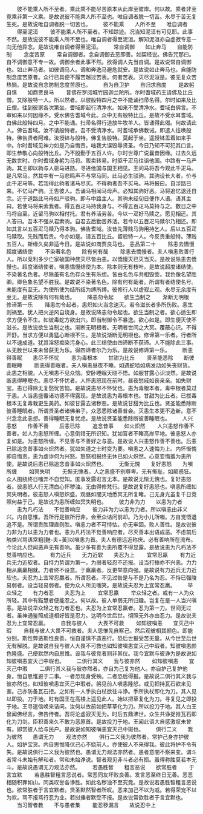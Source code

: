 <!-- { "loadSidebar": true } -->
　　彼不能乘人所不至者。乘此乘不能尽苦原本从此岸至彼岸。何以故。乘者非至竟乘非第一义乘。是故说彼不能乘人所不至也。唯自调者脱一切苦。永尽于苦无复生死。是故说唯自调者脱一切苦也。
　　彼不能乘　　人所不至　　唯自调者
　　得至泥洹
　　彼不能乘人所不至者。不知踪迹。况当知泥洹有可见耶。此事不然。是故说彼不能乘人所不至也。唯自调者得至泥洹。解知泥洹亦自虚寂专意一向无他异念。是故说唯自调者得至泥洹。
　　常自调御　　如止奔马　　自能防制
　　念度苦原
　　常自调御者。念自调御去恶即善。如契经说。佛告咒那曰。自不调御意不专一故。调御余者此事不然。欲得调人先当自调。是故说常自调御也。如止奔马者。如彼调马人。调和奔逸马避危就安。是故说如止奔马也。自能防制念度苦原者。众行已具便不履苦越过苦表。何者苦表。灭尽泥洹是。彼无复众苦热恼。是故说自念防制念度苦原也。
　　自为自卫护　　自归求自度
　　是故躬自慎　　如商贾良马
　　昔佛在罗阅城竹园迦兰陀所。尔时耆域药王请佛及比丘僧。又除般特一人。所以然者。以彼般特四月之中不能诵扫帚名得。尔时如来及比丘僧。往到彼家各次第坐。耆域即起行清净水。如来不受清净水。耆域白佛言。不审如来以何因缘不。受水佛告耆域今此。众中无有般特比丘。是故不受水耳耆域。白佛此般特四月。之中不能诵。扫帚名得行道放牛牧羊人。皆诵得此偈。何故请此人。佛告耆域。汝不请般特者。吾不受清净水。时耆域承佛教诫。即遣人往唤般特。佛告贤者阿难。汝授钵与般特。佛复告般特。莫起于坐。遥授钵盂着如来手中。尔时耆域见神力如是乃自悔责。咄我大误毁辱贤圣。今日乃知不可犯其口言。即生恭敬心向般特比丘。乃不殷勤于五百人许。尔时世尊广说曩昔因缘。过去久远无数世时。尔时耆域身躬为马将。贩卖转易。时驱千疋马往诣他国。中路有一马产驹。其主即以驹与人驱马进路。寻进他国与国王相见。王问马将吾今观此千疋马。是凡常马。然其中有一马悲鸣声不与常马同。此马必生驳驹。其驹设长大者。价与此千疋马等。若我得此驹者诸马尽买。不得驹者吾不买马。马将报曰。自涉路已来。不忆马产驹。王告彼人。吾诵马相闻马母声。必知其驹好恶。马将追忆退还自念。近于道路此马母如产驳驹。即与中路主人。其驹未经旬日便作人语。语其主曰。若使马将来索我者。得五百疋马持我身与。不得五百疋马莫持与之。数日之中马将自至。近留马驹以相付托。君有养活劳苦。今以一疋好马赎之。愿见相还。其人答曰。吾本不强从君索驹。自君去后勤苦养活。若今以五百疋马赎尔乃相还。即如其言以五百疋马赎乃得本驹。佛告耆域。汝昔先薄贱马驹用持乞人。后以五百疋马赎取。先贱而后贵。今亦如是。请五百比丘。留般特一人。今反贵重般特。薄贱五百人。斯缘久矣非适今日。是故说如商贾良马也。
恚品第二十
　　除恚去憍慢　　超度诸结使
　　不染著名色　　除有何有哉
　　除恚去憍慢者。夫人嗔恚败善行人。所以竞利多少亡家破国种族灭尽皆由恚。以憍慢灭已灭当灭。是故说除恚去憍慢也。超度诸结使者。嗔恚憍慢结使为本。除本则无有枝叶。是故说超度诸结使。不染著名色者。尽除虽有名色存众生有乐想。皆由名色与共相毁訾。我色像名望胜卿。卿色象名望不胜我。是故说不染著名色。除有何有哉者。所谓有者结使名号。未能度有至无。为使所使为结所结为缚所缚。彼修行人以虚寂止观。永尽无余度有至无。是故说除有何有哉也。
　　降恚勿令起　　欲生当制之
　　渐断无明根　　修谛第一乐
　　降恚勿令起者。恚炽如火当念速灭。若令滋长者多所伤败。恚生则祸至。犹人把火逆风自烧身。是故说降恚勿令起也。欲生当制之者。欲心适生即求方便令不生。如彼毒蛇方欲出穴。即当制御令不暴逸。欲心如是。即生便灭使不滋长。是故说欲生当制之也。渐断无明根者。无明者世间之大冥。覆蔽心识。不得开舒。当求方便以勇猛心断根不生。是故说渐断无明根也。修谛第一乐者。行者所以不速成道。犹其淫怒痴染污身心。此三结使由四谛断不获谛。人不能除此三事。从无数世以来未曾获无为乐。得四谛者尔乃为乐。是故说修谛第一乐。
　　断恚得善眠　　恚尽不怀忧
　　恚为毒根本　　甘甜为比丘
　　贤圣能悉除　　断彼善眠睡
　　断恚得善眠者。夫人嗔恚昼夜不睡。如遇蛇啮如病发动如失丧财货。此恚之相貌。人无嗔恚不见众恼。安卧睡眠天晓不悟。如服甘露心识淡然。是故说断恚得睡眠也。恚尽不怀忧者。人怀恚怒现在前时。昼夜愁戚如丧亲亲。如失财宝。恚已得除无复愁忧苦恼。是故说恚尽不怀忧也。恚为毒根本者。毒中根者莫过于恚。人当恚盛覆诸功德不得露现。是故说恚为毒根本也。甘甜为比丘者。已拔毒根本无复毒栽更生美药。如彼甘露去诸秽恶。是故说甘甜为比丘也。贤圣能悉除断彼善睡眠者。所谓贤圣者诸佛弟子。众恶悉除诸善普会。灭恚生本更不造新。意不兴念念此恚想。善得睡眠无复忧虑。是故说贤圣能悉除断彼善睡眠也。
　　人兴恚怒　　作善不善　　后恚已除
　　追念昔事　　如火炽然
　　人兴恚怒作善不善者。如人为恚怒所缠。心意倒错无所识知。犹如盲者不睹高岸平地。彼恚怒人亦复如是。为恚怒所缠。不见善与不善好之与恶。是故说人兴恚怒作善不善也。后恚已除追念昔事如火炽然者。犹如失道之士时变为要。嗔恚之人速悔为上。内怀惭愧即自悔责。恚为虚诈何为兴怒。怒怒相报终无休已如火炽然。心意变悔羞为恚所使。是故说后恚已除追念昔事如火炽然也。
　　无惭无愧　　复好恚怒　　为嗔所缠
　　如冥失明
　　无惭无愧者。人之恚盛不别尊卑。无有惭耻。如颠惑狂。众人围绕终日嗤弄不自觉知。匿事发露诳言无本。是故说无惭无愧也。复好恚怒者。彼恚怒人行无清白心怀秽浊。无由得修梵行。是故说复好恚怒也。嗔恚所缠如冥失明者。彼恚怒人嗔怒炽盛。观昼如闇天地悉冥无所复睹。己无身光虽复千日竞照何益于己。是故说为恚所缠如冥失明也。
　　彼力非为力　　以恚为力者
　　恚为凡朽法　　不觉善响应
　　彼力非为力以恚为力者。所以嗔恚由非义兴。内自思惟。吾所行是彼所行非。会至众诘问前却。乃为小儿所嗤。方自觉悟退追不是。所谓贵胜理直则胜。嗔恚力者不可恃怙。亦无牢固。败人善性。是故说彼力非为力以恚为力者也。恚为凡朽法不觉善响应者。尽灭善本出语成恶。不虑前后触类兴骂语常粗[麩-夫+黃]以嗔恚为首。夫人有德远近称庆。必有善响所在流布。今论此人但闻恶声无有善响。虽少多有善为恚所覆不得显露。是故说恚为凡朽法不觉善响应也。
　　有力近兵　　无力近软　　夫忍为上
　　宜常忍羸
　　有力近兵无力近软者。自恃力势谓为第一。为弱者轻忍不还报。设当打捶亦不兴恚。力力相从羸羸相就。力者终不设意。于羸羸者。反更举意向强。是故说有力近兵无力近软也。夫忍为上宜常忍羸者。所谓忍者。不见过咎是与不是乃名为忍。不恃已强陵易弱者。设当轻易弱者。便为众人所见嗤笑。是故说夫忍为上宜常忍羸。
　　举众轻之　　有力者忍　　夫忍为上
　　宜常忍羸
　　举众轻之者。或有一人为众所轻。其中有黠慧者便能忍之。何以故。彼人单弱无所归趣。岂复在是一人当兴嗔恚。是故说举众轻之有力者忍也。夫忍为上宜常忍羸者。忍为第一力。世间无过者。虽神通鉴照成道相好皆是忍力。达明今世后世。彻照无外亦由忍力。是故说夫忍为上宜常忍羸。
　　自我与彼人　　大畏不可救
　　如知彼嗔恚　　宜灭己中瑕
　　自我与彼人大畏不可救者。夫人思惟先自察己。然后观彼相其颜色。即能分别。斯性弊恶斯性良善。恒自谨慎不造恶行。恐后世报受苦无量。从今世至后世无有解脱。是故说自我与彼人大畏不可救也如知彼嗔恚宜灭己中瑕者。知彼嗔恚颜色隆盛。己便默然内自思惟。设我与彼竞者则非其仪。我今宜默与彼诤为是故说如知彼嗔恚宜灭己中瑕也。
　　二俱行其义　　我与彼亦然
　　如知彼嗔恚　　宜灭己中瑕
　　二俱行其义我与彼亦然者。亦自为己复为他人。亦自护己复护他身。恒自思惟避于二事。一者恐现身受殃。二者恐后得报。是故说二俱行其义我与彼亦然也。如知彼嗔恚宜灭己中瑕者。躬见前人嗔恚隆怒。或见把持瓦石欲来见害。己亦防备瓦石拒。之如有一人手执白杖欲往斗诤。手所执杖即化为刀。其人见以即投。刀于地。时有国王在高楼上遥见此人。始以把草复化为刀。寻复见之即投于地。王寻遣信唤来诘问。汝何以故前如把草草化为刀。所以投刀于地。其人白王曾闻佛经言。佛告侍者。吾将沦虚寂灭无为。时后五鼎沸世。众生共诤捉推瓦石即化为刀剑。臣积善来久不敢为恶原首。是故投刀于地。王闻此语大自感激叹未曾有。即赏彼人给与民户。是故说如知彼嗔恚宜灭己中瑕也。
　　俱行二义　　我为彼然　　愚谓无力
　　观法亦然
　　俱行二义我为彼然者。常护己身亦护彼人。如护宝货。内自思惟降伏己心不娆前人。亦使彼人不来得我。彼此将护不令有失。是故说俱行二义我为彼然也。愚谓无力观法亦然者。愚者意闇不察来变。谓斗者常斗未始有解和者。常和未始诤说。智者观见非斗者必有损。虽得称胜莫若本无斗。是故说愚谓无力观法亦然。
　　若愚胜智　　粗言恶说　　欲常胜者
　　于言宜默
　　若愚胜智粗言恶说者。常恶同友坏败良善。发言恶至终日无善。恶恶相随积罪如山。同类叹誉各诤胜。如此名秽浊不至究竟。是故说若愚胜智粗言恶说也。欲常胜者于言宜默者。贤圣默然智者所叹。恶来加己不以为戚。若得荣宠不以为欢。骂不报骂行忍为业。若挝捶者默受不报。是故说常欲胜者于言宜默也。
　　当习智者教　　不与愚者集
　　能忍秽漏言　　故说忍中上
